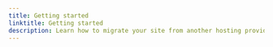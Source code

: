 ```yaml
---
title: Getting started
linktitle: Getting started
description: Learn how to migrate your site from another hosting provider or to add a new a site to the Presslabs platform.
---
```

